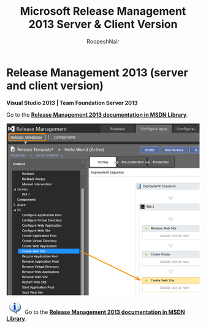 ﻿---
title: Microsoft Release Management 2013 Server & Client Version
ms.custom: seodec18
description: Create managed continuous deployment pipelines in Azure Pipelines or TFS using Release Management 2013 (server and client version)
ms.assetid: 15B2F7A1-E9D3-4D4D-9991-A514959D71F2
ms.topic: overview
ms.author: ronai
author: RoopeshNair
ms.date: 07/16/2018
---

# Release Management 2013 (server and client version)

**Visual Studio 2013 | Team Foundation Server 2013**  

Go to the **[Release Management 2013 documentation in MSDN Library](/previous-versions/visualstudio/visual-studio-2013/dn217874(v=vs.120))**.

![Manage your release in RM 2013](media/overview-05.png)

![information](media/info1.png) 
Go to the **[Release Management 2013 documentation in MSDN Library](/previous-versions/visualstudio/visual-studio-2013/dn217874(v=vs.120))**.
